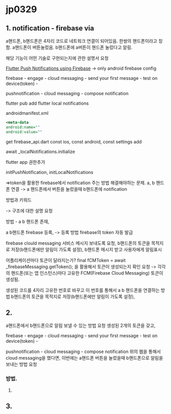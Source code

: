 # jp0329




## 1. notification - firebase via


a핸드폰, b핸드폰은 4자리 코드로 네트워크 연결이 되어있음. 
한쌍의 핸드폰이라고 칭함. 
a핸드폰이 버튼눌렀음. 
b핸드폰에 a버튼이 핸드폰 눌렀다고 알림.

해당 기능이 어떤 기술로 구현되는지에 관한 설명서 요청

[Flutter Push Notifications using Firebase](https://www.youtube.com/watch?v=k0zGEbiDJcQ&ab_channel=HeyFlutter%E2%80%A4com)
-> only android firebase config

firebase - engage - cloud messaging - send your first message - test on device(token) - 

pushnotification - cloud messaging - compose notification

flutter pub add flutter local notifications

androidmanifest.xml

```xml
<meta-data
android:name=""
android:value=""
```

get firebase_api.dart
const ios, const android, const settings
add

await _localNotifications.initialize

flutter app 권한추가

initPushNotification, initLocalNotifications

=>token을 활용한 firebase에서 notification 주는 방법
해결해야하는 문제. a, b 핸드폰 연결 -> a 핸드폰에서 버튼을 눌렀을때 b핸드폰에 notification



방법과 키워드

-> 구조에 대한 설명 요청

방법 - 
a b 핸드폰 존재,

a b핸드폰 firebase 등록, -> 등록 방법 firebase의 token 자동 발급

firebase clould messaging 서비스 메시지 보내도록 요청, 
b핸드폰의 토큰을 목적지로 저장(b핸드폰에만 알림이 가도록 설정), 
b핸드폰 메시지 받고 사용자에게 알림표시


어플리케이션마다 토큰이 달라지는가?
final fCMToken = await _firebaseMessaging.getToken(); 
을 활용해서 토큰이 생성되는지 확인 요청
-> 각각의 핸드폰(또는 앱 인스턴스)마다 고유한 FCM(Firebase Cloud Messaging) 토큰이 생성됨.

생성된 코드를 4자리 고유한 번호로 바꾸고 이 번호를 통해서 a b 핸드폰을 연결하는 방법
b핸드폰의 토큰을 목적지로 저장(b핸드폰에만 알림이 가도록 설정), 

## 2. 
a핸드폰에서 b핸드폰으로 알림 보낼 수 있는 방법 요청
생성된 2개의 토큰을 갖고, 

firebase - engage - cloud messaging - send your first message - test on device(token) - 

pushnotification - cloud messaging - compose notification
위의 웹을 통해서 cloud messaging을 했다면, 이번에는 a핸드폰 버튼을 눌렀을때 b핸드폰으로 알림을 보내는 방법 요청


### 방법.
1. 


## 3.
